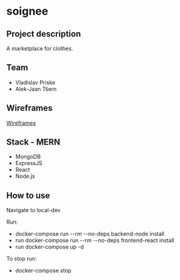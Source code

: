 # soignee

## Project description
A marketplace for clothes.

## Team
* Vladislav Priske
* Alek-Jaan Tšern

## Wireframes
[Wireframes](wireframe)

## Stack - MERN
* MongoDB
* ExpressJS
* React
* Node.js


## How to use
Navigate to local-dev

Run:
* docker-compose run --rm --no-deps backend-node install
* run docker-compose run --rm --no-deps frontend-react install
* run docker-compose up -d

To stop run:
* docker-compose stop
